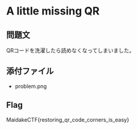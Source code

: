# A little missing QR

## 問題文
QRコードを洗濯したら読めなくなってしまいました。

## 添付ファイル
- problem.png

## Flag
MaidakeCTF{restoring_qr_code_corners_is_easy}